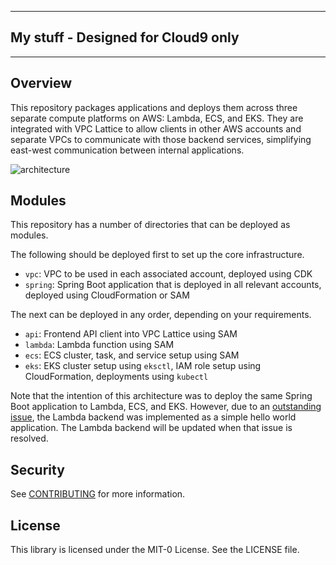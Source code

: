 -----


##  My stuff - Designed for Cloud9 only


-----


## Overview
This repository packages applications and deploys them across three separate compute platforms on AWS: Lambda, ECS, and EKS. They are integrated with VPC Lattice to allow clients in other AWS accounts and separate VPCs to communicate with those backend services, simplifying east-west communication between internal applications.

![architecture](assets/architecture.png)

## Modules
This repository has a number of directories that can be deployed as modules.

The following should be deployed first to set up the core infrastructure.
* `vpc`: VPC to be used in each associated account, deployed using CDK
* `spring`: Spring Boot application that is deployed in all relevant accounts, deployed using CloudFormation or SAM

The next can be deployed in any order, depending on your requirements.
* `api`: Frontend API client into VPC Lattice using SAM
* `lambda`: Lambda function using SAM
* `ecs`: ECS cluster, task, and service setup using SAM
* `eks`: EKS cluster setup using `eksctl`, IAM role setup using CloudFormation, deployments using `kubectl`

Note that the intention of this architecture was to deploy the same Spring Boot application to Lambda, ECS, and EKS. However, due to an [outstanding issue](https://github.com/awslabs/aws-serverless-java-container/issues/639), the Lambda backend was implemented as a simple hello world application. The Lambda backend will be updated when that issue is resolved.

## Security
See [CONTRIBUTING](CONTRIBUTING.md#security-issue-notifications) for more information.

## License
This library is licensed under the MIT-0 License. See the LICENSE file.


